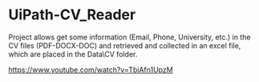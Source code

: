 # UiPath-CV_Reader

Project allows get some information (Email, Phone, University, etc.) in the CV files (PDF-DOCX-DOC) and retrieved and collected in an excel file, which are placed in the Data\CV folder.

https://www.youtube.com/watch?v=TbiAfn1UpzM
